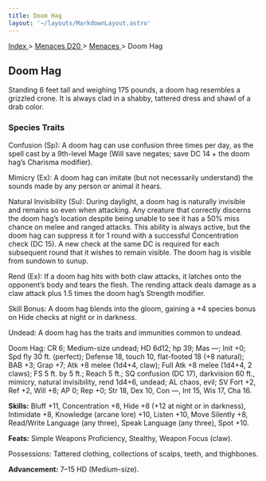 ```yaml
---
title: Doom Hag
layout: '~/layouts/MarkdownLayout.astro'
---
```


[ Index ](/) > [ Menaces D20 ](/menaces.d20) > [ Menaces ](/menaces.d20/menaces) > Doom Hag

##  Doom Hag

Standing 6 feet tall and weighing 175 pounds, a doom hag resembles a grizzled
crone. It is always clad in a shabby, tattered dress and shawl of a drab
color.

###  Species Traits

Confusion (Sp): A doom hag can use confusion three times per day, as the spell
cast by a 9th-level Mage (Will save negates; save DC 14 + the doom hag’s
Charisma modifier).

Mimicry (Ex): A doom hag can imitate (but not necessarily understand) the
sounds made by any person or animal it hears.

Natural Invisibility (Su): During daylight, a doom hag is naturally invisible
and remains so even when attacking. Any creature that correctly discerns the
doom hag’s location despite being unable to see it has a 50% miss chance on
melee and ranged attacks. This ability is always active, but the doom hag can
suppress it for 1 round with a successful Concentration check (DC 15). A new
check at the same DC is required for each subsequent round that it wishes to
remain visible. The doom hag is visible from sundown to sunup.

Rend (Ex): If a doom hag hits with both claw attacks, it latches onto the
opponent’s body and tears the flesh. The rending attack deals damage as a claw
attack plus 1.5 times the doom hag’s Strength modifier.

Skill Bonus: A doom hag blends into the gloom, gaining a +4 species bonus on
Hide checks at night or in darkness.

Undead: A doom hag has the traits and immunities common to undead.

Doom Hag: CR 6; Medium-size undead; HD 6d12; hp 39; Mas —; Init +0; Spd fly 30
ft. (perfect); Defense 18, touch 10, flat-footed 18 (+8 natural); BAB +3; Grap
+7; Atk +8 melee (1d4+4, claw); Full Atk +8 melee (1d4+4, 2 claws); FS 5 ft.
by 5 ft.; Reach 5 ft.; SQ confusion (DC 17), darkvision 60 ft., mimicry,
natural invisibility, rend 1d4+6, undead; AL chaos, evil; SV Fort +2, Ref +2,
Will +8; AP 0; Rep +0; Str 18, Dex 10, Con —, Int 15, Wis 17, Cha 16.

**Skills:** Bluff +11, Concentration +8, Hide +8 (+12 at night or in
darkness), Intimidate +8, Knowledge (arcane lore) +10, Listen +10, Move
Silently +8, Read/Write Language (any three), Speak Language (any three), Spot
+10.

**Feats:** Simple Weapons Proficiency, Stealthy, Weapon Focus (claw).

Possessions: Tattered clothing, collections of scalps, teeth, and thighbones.

**Advancement:** 7–15 HD (Medium-size).

